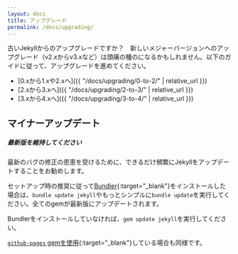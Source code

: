 ```yaml
---
layout: docs
title: アップグレード
permalink: /docs/upgrading/
---
```

<!-- ---
layout: docs
title: Upgrading
permalink: /docs/upgrading/
--- -->

古いJekyllからのアップグレードですか？　新しいメジャーバージョンへのアップグレード（v2.xからv3.xなど）は頭痛の種のになるかもしれません。以下のガイドに従って、アップグレードを進めてください。

<!-- Upgrading from an older version of Jekyll? Upgrading to a new major version of
Jekyll (e.g. from v2.x to v3.x) may cause some headaches. Take the following
guides to aid your upgrade: -->

- [0.xから1.xや2.xへ]({{ "/docs/upgrading/0-to-2/" | relative_url }})
- [2.xから3.xへ]({{ "/docs/upgrading/2-to-3/" | relative_url }})
- [3.xから4.xへ]({{ "/docs/upgrading/3-to-4/" | relative_url }})

<!-- - [From 0.x to 1.x and 2.x](/docs/upgrading/0-to-2/)
- [From 2.x to 3.x](/docs/upgrading/2-to-3/)
- [From 3.x to 4.x](/docs/upgrading/3-to-4/) -->

## マイナーアップデート
<!-- ## Minor updates -->

<div class="note">
  <h5>最新版を維持してください</h5>
  <!-- <h5>Stay Up to Date</h5> -->
  <p>最新のバグの修正の恩恵を受けるために、できるだけ頻繁にJekyllをアップデートすることをお勧めします。
  </p>
  <!-- <p>We recommend you update Jekyll as often as possible to benefit from
  the latest bug fixes.
  </p> -->
</div>

セットアップ時の推奨に従って[Bundler](http://bundler.io/){:target="_blank"}をインストールした場合は、`bundle update jekyll`やもっとシンプルに`bundle update`を実行してください。全てのgemが最新版にアップデートされます。

<!-- If you followed our setup recommendations and installed [Bundler](http://bundler.io/), run `bundle update jekyll` or simply `bundle update` and all your gems will
update to the latest versions. -->

Bundlerをインストールしていなければ、`gem update jekyll`を実行してください。

<!-- If you don't have Bundler installed, run `gem update jekyll`. -->

[`github-pages`
gemを使用](https://help.github.com/articles/setting-up-your-github-pages-site-locally-with-jekyll/#keeping-your-site-up-to-date-with-the-github-pages-gem){:target="_blank"}している場合も同様です。

<!-- The procedure is similar [if you use the `github-pages`
gem](https://help.github.com/articles/setting-up-your-github-pages-site-locally-with-jekyll/#keeping-your-site-up-to-date-with-the-github-pages-gem). -->
